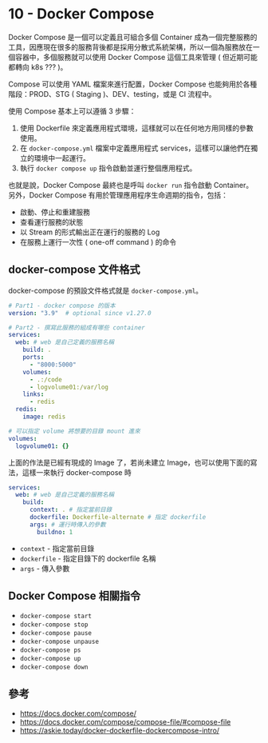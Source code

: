 # 10 - Docker Compose
Docker Compose 是一個可以定義且可組合多個 Container 成為一個完整服務的工具，因應現在很多的服務背後都是採用分散式系統架構，所以一個為服務放在一個容器中，多個服務就可以使用 Docker Compose 這個工具來管理 ( 但近期可能都轉向 k8s ??? )。

Compose 可以使用 YAML 檔案來進行配置，Docker Compose 也能夠用於各種階段：PROD、STG ( Staging )、DEV、testing，或是 CI 流程中。

使用 Compose 基本上可以遵循 3 步驟：

1. 使用  Dockerfile 來定義應用程式環境，這樣就可以在任何地方用同樣的參數使用。
2. 在 `docker-compose.yml` 檔案中定義應用程式 services，這樣可以讓他們在獨立的環境中一起運行。
3. 執行 `docker compose up` 指令啟動並運行整個應用程式。

也就是說，Docker Compose 最終也是呼叫 `docker run` 指令啟動 Container。另外，Docker Compose 有用於管理應用程序生命週期的指令，包括：
* 啟動、停止和重建服務
* 查看運行服務的狀態
* 以 Stream 的形式輸出正在運行的服務的 Log
* 在服務上運行一次性 ( one-off command ) 的命令

## docker-compose 文件格式
docker-compose 的預設文件格式就是 `docker-compose.yml`。

```yml
# Part1 - docker compose 的版本
version: "3.9"  # optional since v1.27.0

# Part2 - 撰寫此服務的組成有哪些 container
services:
  web: # web 是自己定義的服務名稱
    build: .
    ports:
      - "8000:5000"
    volumes:
      - .:/code
      - logvolume01:/var/log
    links:
      - redis
  redis:
    image: redis

# 可以指定 volume 將想要的目錄 mount 進來    
volumes:
  logvolume01: {}
```

上面的作法是已經有現成的 Image 了，若尚未建立 Image，也可以使用下面的寫法，這樣一來執行 docker-compose 時
```yml
services:
  web: # web 是自己定義的服務名稱
    build:
      context: . # 指定當前目錄
      dockerfile: Dockerfile-alternate # 指定 dockerfile
      args: # 運行時傳入的參數
        buildno: 1
```

* `context` - 指定當前目錄
* `dockerfile` - 指定目錄下的 dockerfile 名稱
* `args` - 傳入參數

## Docker Compose 相關指令
* `docker-compose start`
* `docker-compose stop`
* `docker-compose pause`
* `docker-compose unpause`
* `docker-compose ps`
* `docker-compose up`
* `docker-compose down`

## 參考
* https://docs.docker.com/compose/
* https://docs.docker.com/compose/compose-file/#compose-file
* https://askie.today/docker-dockerfile-dockercompose-intro/
